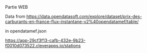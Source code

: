 Partie WEB

Data from https://data.opendatasoft.com/explore/dataset/prix-des-carburants-en-france-flux-instantane-v2%40opendatamef/table/ 

in opendatamef.json

https://app-29cf3f13-cafb-432e-9b23-f0010d073522.cleverapps.io/stations 